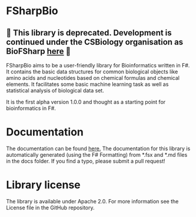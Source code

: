 FSharpBio
=========

## :construction: This library is deprecated. Development is continued under the CSBiology organisation as **BioFSharp** [here](https://github.com/CSBiology/BioFSharp) :construction:


FSharpBio aims to be a user-friendly library for Bioinformatics written in F#. It contains the basic data 
structures for common biological objects like amino acids and nucleotides based on chemical formulas and chemical elements. 
It facilitates some basic machine learning task as well as statistical analysis of biological data set. 

It is the first alpha version 1.0.0 and thought as a starting point for bioinformatics in F#.


Documentation
=============

The documentation can be found [here.](http://muehlhaus.github.io/FSharpBio)
The documentation for this library is automatically generated (using the F# Formatting) from *.fsx and *.md files in the docs folder. If you find a typo, please submit a pull request!


Library license
===============

The library is available under Apache 2.0. For more information see the License file in the GitHub repository.
